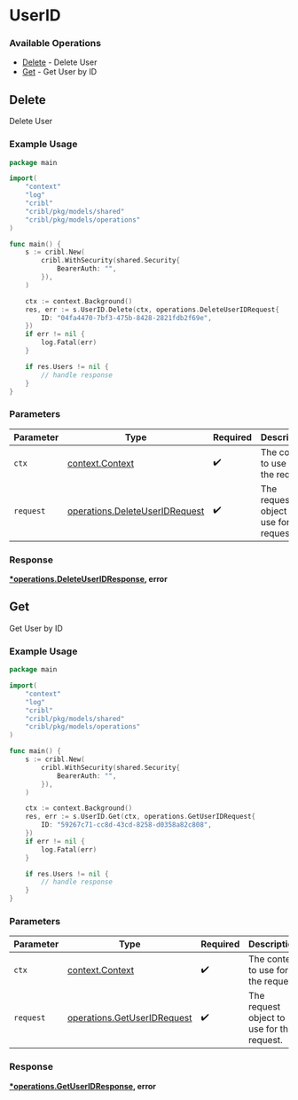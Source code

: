 # UserID

### Available Operations

* [Delete](#delete) - Delete User
* [Get](#get) - Get User by ID

## Delete

Delete User

### Example Usage

```go
package main

import(
	"context"
	"log"
	"cribl"
	"cribl/pkg/models/shared"
	"cribl/pkg/models/operations"
)

func main() {
    s := cribl.New(
        cribl.WithSecurity(shared.Security{
            BearerAuth: "",
        }),
    )

    ctx := context.Background()
    res, err := s.UserID.Delete(ctx, operations.DeleteUserIDRequest{
        ID: "04fa4470-7bf3-475b-8428-2821fdb2f69e",
    })
    if err != nil {
        log.Fatal(err)
    }

    if res.Users != nil {
        // handle response
    }
}
```

### Parameters

| Parameter                                                                        | Type                                                                             | Required                                                                         | Description                                                                      |
| -------------------------------------------------------------------------------- | -------------------------------------------------------------------------------- | -------------------------------------------------------------------------------- | -------------------------------------------------------------------------------- |
| `ctx`                                                                            | [context.Context](https://pkg.go.dev/context#Context)                            | :heavy_check_mark:                                                               | The context to use for the request.                                              |
| `request`                                                                        | [operations.DeleteUserIDRequest](../../models/operations/deleteuseridrequest.md) | :heavy_check_mark:                                                               | The request object to use for the request.                                       |


### Response

**[*operations.DeleteUserIDResponse](../../models/operations/deleteuseridresponse.md), error**


## Get

Get User by ID

### Example Usage

```go
package main

import(
	"context"
	"log"
	"cribl"
	"cribl/pkg/models/shared"
	"cribl/pkg/models/operations"
)

func main() {
    s := cribl.New(
        cribl.WithSecurity(shared.Security{
            BearerAuth: "",
        }),
    )

    ctx := context.Background()
    res, err := s.UserID.Get(ctx, operations.GetUserIDRequest{
        ID: "59267c71-cc8d-43cd-8258-d0358a82c808",
    })
    if err != nil {
        log.Fatal(err)
    }

    if res.Users != nil {
        // handle response
    }
}
```

### Parameters

| Parameter                                                                  | Type                                                                       | Required                                                                   | Description                                                                |
| -------------------------------------------------------------------------- | -------------------------------------------------------------------------- | -------------------------------------------------------------------------- | -------------------------------------------------------------------------- |
| `ctx`                                                                      | [context.Context](https://pkg.go.dev/context#Context)                      | :heavy_check_mark:                                                         | The context to use for the request.                                        |
| `request`                                                                  | [operations.GetUserIDRequest](../../models/operations/getuseridrequest.md) | :heavy_check_mark:                                                         | The request object to use for the request.                                 |


### Response

**[*operations.GetUserIDResponse](../../models/operations/getuseridresponse.md), error**

